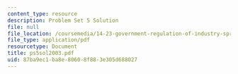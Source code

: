 ```yaml
---
content_type: resource
description: Problem Set 5 Solution
file: null
file_location: /coursemedia/14-23-government-regulation-of-industry-spring-2003/87ba9ec1ba8e80608f883e305d688027_ps5sol2003.pdf
file_type: application/pdf
resourcetype: Document
title: ps5sol2003.pdf
uid: 87ba9ec1-ba8e-8060-8f88-3e305d688027
---
```

